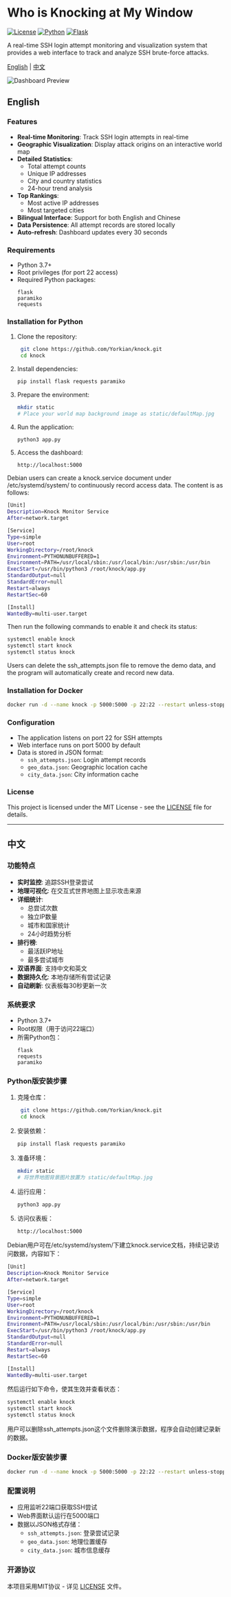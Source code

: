 # Who is Knocking at My Window

[![License](https://img.shields.io/badge/License-MIT-blue.svg)](LICENSE)
[![Python](https://img.shields.io/badge/Python-3.7%2B-blue)](https://www.python.org/)
[![Flask](https://img.shields.io/badge/Flask-2.0%2B-green)](https://flask.palletsprojects.com/)

A real-time SSH login attempt monitoring and visualization system that provides a web interface to track and analyze SSH brute-force attacks.

[English](#english) | [中文](#中文)

![Dashboard Preview](https://i.imgur.com/kKl0vAD.jpeg)

## English

### Features

- **Real-time Monitoring**: Track SSH login attempts in real-time
- **Geographic Visualization**: Display attack origins on an interactive world map
- **Detailed Statistics**: 
  - Total attempt counts
  - Unique IP addresses
  - City and country statistics
  - 24-hour trend analysis
- **Top Rankings**:
  - Most active IP addresses
  - Most targeted cities
- **Bilingual Interface**: Support for both English and Chinese
- **Data Persistence**: All attempt records are stored locally
- **Auto-refresh**: Dashboard updates every 30 seconds

### Requirements

- Python 3.7+
- Root privileges (for port 22 access)
- Required Python packages:
  ```
  flask
  paramiko
  requests
  ```

### Installation for Python

1. Clone the repository:
   ```bash
    git clone https://github.com/Yorkian/knock.git
    cd knock
   ```

2. Install dependencies:
   ```bash
   pip install flask requests paramiko
   ```

3. Prepare the environment:
   ```bash
   mkdir static
   # Place your world map background image as static/defaultMap.jpg
   ```

4. Run the application:
   ```bash
   python3 app.py
   ```

5. Access the dashboard:
   ```
   http://localhost:5000
   ```

Debian users can create a knock.service document under /etc/systemd/system/ to continuously record access data. The content is as follows:
```bash
[Unit]
Description=Knock Monitor Service
After=network.target

[Service]
Type=simple
User=root
WorkingDirectory=/root/knock
Environment=PYTHONUNBUFFERED=1
Environment=PATH=/usr/local/sbin:/usr/local/bin:/usr/sbin:/usr/bin
ExecStart=/usr/bin/python3 /root/knock/app.py
StandardOutput=null
StandardError=null
Restart=always
RestartSec=60

[Install]
WantedBy=multi-user.target
```
Then run the following commands to enable it and check its status:
```bash
systemctl enable knock
systemctl start knock
systemctl status knock
```
Users can delete the ssh_attempts.json file to remove the demo data, and the program will automatically create and record new data.



### Installation for Docker

```bash
docker run -d --name knock -p 5000:5000 -p 22:22 --restart unless-stopped yorkian/knock:latest
```


### Configuration

- The application listens on port 22 for SSH attempts
- Web interface runs on port 5000 by default
- Data is stored in JSON format:
  - `ssh_attempts.json`: Login attempt records
  - `geo_data.json`: Geographic location cache
  - `city_data.json`: City information cache

### License

This project is licensed under the MIT License - see the [LICENSE](LICENSE) file for details.

---

## 中文

### 功能特点

- **实时监控**: 追踪SSH登录尝试
- **地理可视化**: 在交互式世界地图上显示攻击来源
- **详细统计**: 
  - 总尝试次数
  - 独立IP数量
  - 城市和国家统计
  - 24小时趋势分析
- **排行榜**:
  - 最活跃IP地址
  - 最多尝试城市
- **双语界面**: 支持中文和英文
- **数据持久化**: 本地存储所有尝试记录
- **自动刷新**: 仪表板每30秒更新一次

### 系统要求

- Python 3.7+
- Root权限（用于访问22端口）
- 所需Python包：
  ```
  flask
  requests
  paramiko
  ```

### Python版安装步骤

1. 克隆仓库：
   ```bash
    git clone https://github.com/Yorkian/knock.git
    cd knock
   ```

2. 安装依赖：
   ```bash
   pip install flask requests paramiko
   ```

3. 准备环境：
   ```bash
   mkdir static
   # 将世界地图背景图片放置为 static/defaultMap.jpg
   ```

4. 运行应用：
   ```bash
   python3 app.py
   ```

5. 访问仪表板：
   ```
   http://localhost:5000
   ```

Debian用户可在/etc/systemd/system/下建立knock.service文档，持续记录访问数据，内容如下：
```bash
[Unit]
Description=Knock Monitor Service
After=network.target

[Service]
Type=simple
User=root
WorkingDirectory=/root/knock
Environment=PYTHONUNBUFFERED=1
Environment=PATH=/usr/local/sbin:/usr/local/bin:/usr/sbin:/usr/bin
ExecStart=/usr/bin/python3 /root/knock/app.py
StandardOutput=null
StandardError=null
Restart=always
RestartSec=60

[Install]
WantedBy=multi-user.target
```
然后运行如下命令，使其生效并查看状态：
```bash
systemctl enable knock
systemctl start knock
systemctl status knock
```
用户可以删除ssh_attempts.json这个文件删除演示数据，程序会自动创建记录新的数据。

### Docker版安装步骤

```bash
docker run -d --name knock -p 5000:5000 -p 22:22 --restart unless-stopped yorkian/knock:latest
```

### 配置说明

- 应用监听22端口获取SSH尝试
- Web界面默认运行在5000端口
- 数据以JSON格式存储：
  - `ssh_attempts.json`: 登录尝试记录
  - `geo_data.json`: 地理位置缓存
  - `city_data.json`: 城市信息缓存

### 开源协议

本项目采用MIT协议 - 详见 [LICENSE](LICENSE) 文件。
